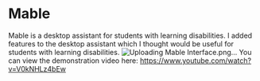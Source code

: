 # Mable
Mable is a desktop assistant for students with learning disabilities. I added features to the desktop assistant which I thought would be useful for students with learning disabilities. 
![Uploading Mable Interface.png…]()
You can view the demonstration video here: https://www.youtube.com/watch?v=V0kNHLz4bEw

